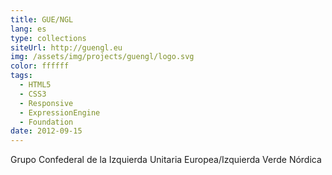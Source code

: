 ```yaml
---
title: GUE/NGL
lang: es
type: collections
siteUrl: http://guengl.eu
img: /assets/img/projects/guengl/logo.svg
color: ffffff
tags:
  - HTML5
  - CSS3
  - Responsive
  - ExpressionEngine
  - Foundation
date: 2012-09-15
---
```


Grupo Confederal de la Izquierda Unitaria Europea/Izquierda Verde Nórdica
